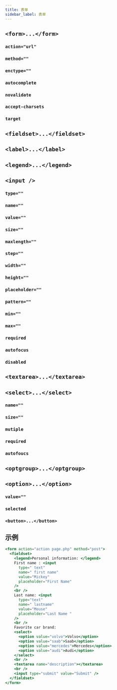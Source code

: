 ```yaml
---
title: 表单
sidebar_label: 表单
---
```


## `<form>...</form>`

### `action="url"`

### `method=""`

### `enctype=""`

### `autocomplete`

### `novalidate`

### `accept-charsets`

### `target`

## `<fieldset>...</fieldset>`

## `<label>...</label>`

## `<legend>...</legend>`

## `<input />`

### `type=""`

### `name=""`

### `value=""`

### `size=""`

### `maxlength=""`

### `step=""`

### `width=""`

### `height=""`

### `placeholder=""`

### `pattern=""`

### `min=""`

### `max=""`

### `required`

### `autofocus`

### `disabled`

## `<textarea>...</textarea>`

## `<select>...</select>`

### `name=""`

### `size=""`

### `mutiple`

### `required`

### `autofoucs`

## `<optgroup>...</optgroup>`

## `<option>...</option>`

### `value=""`

### `selected`

### `<button>...</button>`

## 示例

```jsx live
<form action="action page.php" method="post">
  <fieldset>
    <legend>Personal information: </legend>
    First name : <input
      type=" text"
      name=" first name"
      value="Mickey"
      placeholder="First Name"
    />
    <br />
    Last name: <input
      type="text"
      name=" lastname"
      value="Mouse"
      placeholder="Last Name "
    />
    <br />
    Favorite car brand:
    <select>
      <option value="volvo">Volvo</option>
      <option value="saab">Saab</option>
      <option value="mercedes">Mercedes</option>
      <option value="audi">Audi</option>
    </select>
    <br />
    <textarea name="description"></textarea>
    <br />
    <input type="submit" value="Submit" />
  </fieldset>
</form>
```
